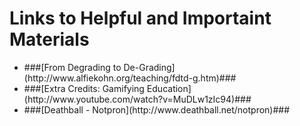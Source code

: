 Links to Helpful and Importaint Materials
===========================================
<ul>
	<li>###[From Degrading to De-Grading](http://www.alfiekohn.org/teaching/fdtd-g.htm)###</li>
	<li>###[Extra Credits: Gamifying Education](http://www.youtube.com/watch?v=MuDLw1zIc94)###</li>
	<li>###[Deathball - Notpron](http://www.deathball.net/notpron)###</li>
</ul>